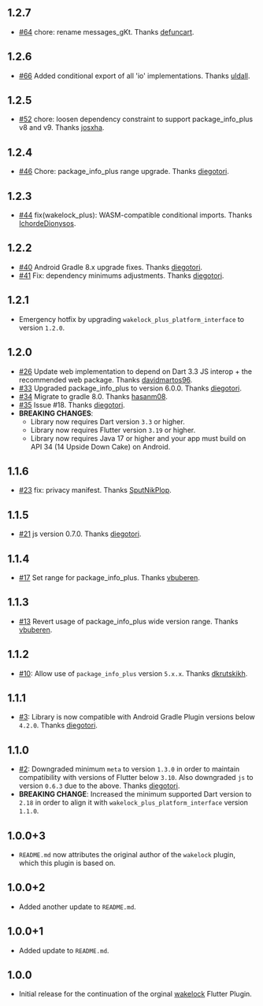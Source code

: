 ## 1.2.7
* [#64](https://github.com/fluttercommunity/wakelock_plus/pull/64) chore: rename messages_gKt. Thanks [defuncart](https://github.com/defuncart).

## 1.2.6
* [#66](https://github.com/fluttercommunity/wakelock_plus/pull/66) Added conditional export of all 'io' implementations. Thanks [uldall](https://github.com/uldall).

## 1.2.5
* [#52](https://github.com/fluttercommunity/wakelock_plus/pull/52) chore: loosen dependency constraint to support package_info_plus v8 and v9. Thanks [josxha](https://github.com/josxha).

## 1.2.4
* [#46](https://github.com/fluttercommunity/wakelock_plus/pull/46) Chore: package_info_plus range upgrade. Thanks [diegotori](https://github.com/diegotori).

## 1.2.3
* [#44](https://github.com/fluttercommunity/wakelock_plus/pull/44) fix(wakelock_plus): WASM-compatible conditional imports. Thanks [IchordeDionysos](https://github.com/IchordeDionysos).

## 1.2.2
* [#40](https://github.com/fluttercommunity/wakelock_plus/pull/40) Android Gradle 8.x upgrade fixes. Thanks [diegotori](https://github.com/diegotori).
* [#41](https://github.com/fluttercommunity/wakelock_plus/pull/41) Fix: dependency minimums adjustments. Thanks [diegotori](https://github.com/diegotori).

## 1.2.1
* Emergency hotfix by upgrading `wakelock_plus_platform_interface` to version `1.2.0`.

## 1.2.0
* [#26](https://github.com/fluttercommunity/wakelock_plus/pull/26) Update web implementation to depend on Dart 3.3 JS interop + the recommended web package. Thanks [davidmartos96](https://github.com/davidmartos96).
* [#33](https://github.com/fluttercommunity/wakelock_plus/pull/33) Upgraded package_info_plus to version 6.0.0. Thanks [diegotori](https://github.com/diegotori).
* [#34](https://github.com/fluttercommunity/wakelock_plus/pull/34) Migrate to gradle 8.0. Thanks [hasanm08](https://github.com/hasanm08).
* [#35](https://github.com/fluttercommunity/wakelock_plus/pull/35) Issue #18. Thanks [diegotori](https://github.com/diegotori).
* **BREAKING CHANGES**:
  * Library now requires Dart version `3.3` or higher.
  * Library now requires Flutter version `3.19` or higher.
  * Library now requires Java 17 or higher and your app must build on API 34 (14 Upside Down Cake) on Android.

## 1.1.6
* [#23](https://github.com/fluttercommunity/wakelock_plus/pull/23) fix: privacy manifest. Thanks [SputNikPlop](https://github.com/SputNikPlop).

## 1.1.5
* [#21](https://github.com/fluttercommunity/wakelock_plus/pull/21) js version 0.7.0. Thanks [diegotori](https://github.com/diegotori).

## 1.1.4
* [#17](https://github.com/fluttercommunity/wakelock_plus/pull/17) Set range for package_info_plus. Thanks [vbuberen](https://github.com/vbuberen).

## 1.1.3
* [#13](https://github.com/fluttercommunity/wakelock_plus/pull/13) Revert usage of package_info_plus wide version range. Thanks [vbuberen](https://github.com/vbuberen).

## 1.1.2
* [#10](https://github.com/fluttercommunity/wakelock_plus/pull/10): Allow use of `package_info_plus` version `5.x.x`. Thanks [dkrutskikh](https://github.com/dkrutskikh).

## 1.1.1
* [#3](https://github.com/fluttercommunity/wakelock_plus/pull/3): Library is now compatible with Android Gradle Plugin versions below `4.2.0`. Thanks [diegotori](https://github.com/diegotori).

## 1.1.0

* [#2](https://github.com/fluttercommunity/wakelock_plus/pull/2): Downgraded minimum `meta` to version `1.3.0` in order to maintain compatibility with versions of Flutter below `3.10`. 
  Also downgraded `js` to version `0.6.3` due to the above. Thanks [diegotori](https://github.com/diegotori).
* **BREAKING CHANGE**: Increased the minimum supported Dart version to `2.18` in order to align it with `wakelock_plus_platform_interface` version `1.1.0`.

## 1.0.0+3

* `README.md` now attributes the original author of the `wakelock` plugin, which this plugin is based on.

## 1.0.0+2

* Added another update to `README.md`.

## 1.0.0+1

* Added update to `README.md`.

## 1.0.0

* Initial release for the continuation of the orginal [wakelock](https://pub.dev/packages/wakelock) Flutter Plugin. 

